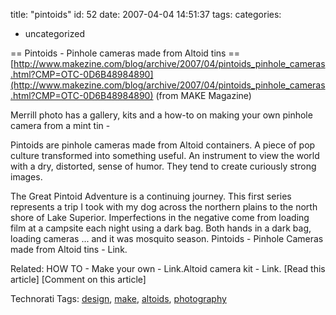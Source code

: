 title: "pintoids"
id: 52
date: 2007-04-04 14:51:37
tags: 
categories: 
- uncategorized

== Pintoids - Pinhole cameras made from Altoid tins ==
  [http://www.makezine.com/blog/archive/2007/04/pintoids_pinhole_cameras.html?CMP=OTC-0D6B48984890](http://www.makezine.com/blog/archive/2007/04/pintoids_pinhole_cameras.html?CMP=OTC-0D6B48984890)
  (from MAKE Magazine)

Merrill photo has a gallery, kits and a how-to on making your own pinhole camera from a mint tin -

Pintoids are pinhole cameras made from Altoid containers. A piece of pop culture transformed into something useful. An instrument to view the world with a dry, distorted, sense of humor. They tend to create curiously strong images.

The Great Pintoid Adventure is a continuing journey. This first series represents a trip I took with my dog across the northern plains to the north shore of Lake Superior. Imperfections in the negative come from loading film at a campsite each night using a dark bag. Both hands in a dark bag, loading cameras ... and it was mosquito season.
Pintoids - Pinhole Cameras made from Altoid tins - Link.

Related:
HOW TO - Make your own - Link.Altoid camera kit - Link.
[Read this article] [Comment on this article]

<!-- technorati tags start -->

Technorati Tags: [design](http://www.technorati.com/tag/design), [make](http://www.technorati.com/tag/make), [altoids](http://www.technorati.com/tag/altoids), [photography](http://www.technorati.com/tag/photography)
<!-- technorati tags end -->
